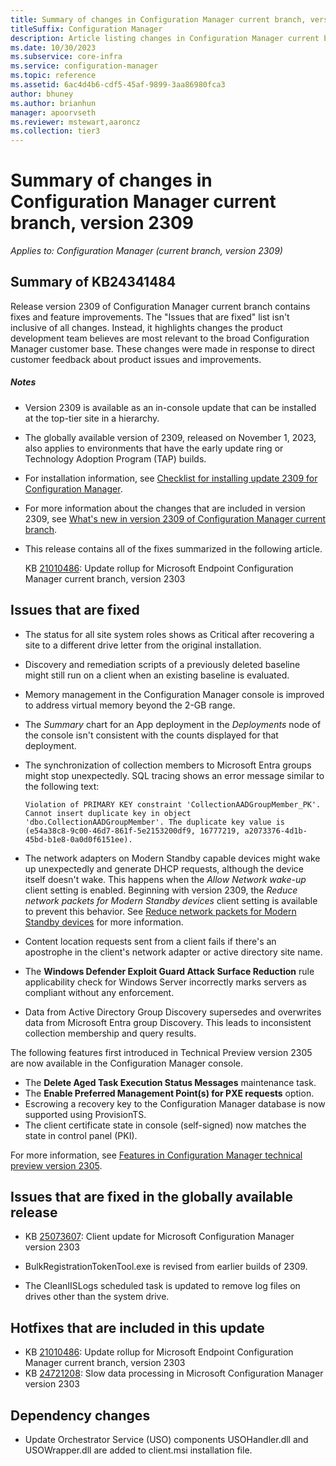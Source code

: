 ```yaml
---
title: Summary of changes in Configuration Manager current branch, version 2309
titleSuffix: Configuration Manager
description: Article listing changes in Configuration Manager current branch, version 2309
ms.date: 10/30/2023
ms.subservice: core-infra
ms.service: configuration-manager
ms.topic: reference
ms.assetid: 6ac4d4b6-cdf5-45af-9899-3aa86980fca3
author: bhuney
ms.author: brianhun
manager: apoorvseth
ms.reviewer: mstewart,aaroncz 
ms.collection: tier3
---
```


# Summary of changes in Configuration Manager current branch, version 2309

*Applies to: Configuration Manager (current branch, version 2309)*

## Summary of KB24341484
Release version 2309 of Configuration Manager current branch contains fixes and feature improvements.
The "Issues that are fixed" list isn't inclusive of all changes. Instead, it highlights changes the product development team believes are most relevant to the broad Configuration Manager customer base. These changes were made in response to direct customer feedback about product issues and improvements.

##### Notes
- Version 2309 is available as an in-console update that can be installed at the top-tier site in a hierarchy.
- The globally available version of 2309, released on November 1, 2023, also applies to environments that have the early update ring or Technology Adoption Program (TAP) builds.
- For installation information, see [Checklist for installing update 2309 for Configuration Manager](../../core/servers/manage/checklist-for-installing-update-2309.md).
- For more information about the changes that are included in version 2309, see [What's new in version 2309 of Configuration Manager current branch](../../core/plan-design/changes/whats-new-in-version-2309.md).
- This release contains all of the fixes summarized in the following article.

   KB [21010486](../../hotfix/2303/21010486.md): Update rollup for Microsoft Endpoint Configuration Manager current branch, version 2303

## Issues that are fixed
<!-- 3013243 -->
- The status for all site system roles shows as Critical after recovering a site to a different drive letter from the original installation.

<!-- 12874521 -->
- Discovery and remediation scripts of a previously deleted baseline might still run on a client when an existing baseline is evaluated. 

<!-- 16225207 -->
- Memory management in the Configuration Manager console is improved to address virtual memory beyond the 2-GB range.

<!-- 16235012, 24435111  -->
- The *Summary* chart for an App deployment in the *Deployments* node of the console isn't consistent with the counts displayed for that deployment.

<!-- 17436872 -->
- The synchronization of collection members to Microsoft Entra groups might stop unexpectedly. SQL tracing shows an error message similar to the following text:
   ```text
   Violation of PRIMARY KEY constraint 'CollectionAADGroupMember_PK'. Cannot insert duplicate key in object 'dbo.CollectionAADGroupMember'. The duplicate key value is (e54a38c8-9c00-46d7-861f-5e2153200df9, 16777219, a2073376-4d1b-45bd-b1e8-0a0d0f6151ee).
   ```

<!-- 17776096 -->
- The network adapters on Modern Standby capable devices might wake up unexpectedly and generate DHCP requests, although the device itself doesn't wake. This happens when the *Allow Network wake-up* client setting is enabled. Beginning with version 2309, the *Reduce network packets for Modern Standby devices* client setting is available to prevent this behavior. See [Reduce network packets for Modern Standby devices](../../core/clients/deploy/about-client-settings.md#reduce-network-packets-for-modern-standby-devices) for more information.

<!-- 24766267 -->
- Content location requests sent from a client fails if there's an apostrophe in the client's network adapter or active directory site name.

<!-- 9217349 -->
- The **Windows Defender Exploit Guard Attack Surface Reduction** rule applicability check for Windows Server incorrectly marks servers as compliant without any enforcement.

<!-- 15855196 -->
- Data from Active Directory Group Discovery supersedes and overwrites data from Microsoft Entra group Discovery. This leads to inconsistent collection membership and query results.

<!-- 6167745, 2839966 -->
The following features first introduced in Technical Preview version 2305 are now available in the Configuration Manager console.
- The **Delete Aged Task Execution Status Messages** maintenance task.
- The **Enable Preferred Management Point(s) for PXE requests** option. 
- Escrowing a recovery key to the Configuration Manager database is now supported using ProvisionTS.
- The client certificate state in console (self-signed) now matches the state in control panel (PKI).

For more information, see [Features in Configuration Manager technical preview version 2305](../../core/get-started/2023/technical-preview-2305.md).

## Issues that are fixed in the globally available release
- KB [25073607](../../hotfix/2303/25073607.md): Client update for Microsoft Configuration Manager version 2303
<!-- 25357827 -->
- BulkRegistrationTokenTool.exe is revised from earlier builds of 2309.
<!-- 25343365 -->
- The CleanIISLogs scheduled task is updated to remove log files on drives other than the system drive.

## Hotfixes that are included in this update
- KB [21010486](../../hotfix/2303/21010486.md): Update rollup for Microsoft Endpoint Configuration Manager current branch, version 2303
- KB [24721208](../../hotfix/2303/24721208.md): Slow data processing in Microsoft Configuration Manager version 2303

## Dependency changes ##
- Update Orchestrator Service (USO) components USOHandler.dll and USOWrapper.dll are added to client.msi installation file. 
